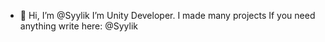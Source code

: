 - 👋 Hi, I’m @Syylik
I’m Unity Developer. I made many projects
If you need anything write here: @Syylik
